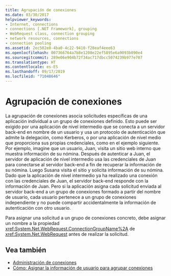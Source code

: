 ```yaml
---
title: Agrupación de conexiones
ms.date: 03/30/2017
helpviewer_keywords:
- Internet, connections
- connections [.NET Framework], grouping
- WebRequest class, connection grouping
- network resources, connections
- connection pooling
ms.assetid: 2ec502e8-4ba0-4c22-9410-f28eaf4eee63
ms.openlocfilehash: 007366764a7b8e1208e22ef5895e6a9093b090e4
ms.sourcegitcommit: 289e06e904b72f34ac717dbcc5074239b977e707
ms.translationtype: HT
ms.contentlocale: es-ES
ms.lasthandoff: 09/17/2019
ms.locfileid: "71048646"
---
```

# <a name="connection-grouping"></a>Agrupación de conexiones
La agrupación de conexiones asocia solicitudes específicas de una aplicación individual a un grupo de conexiones definido. Esto puede ser exigido por una aplicación de nivel intermedio que se conecta a un servidor back-end en nombre de un usuario y usa un protocolo de autenticación que admite la delegación, como Kerberos, o por una aplicación de nivel medio que proporciona sus propias credenciales, como en el ejemplo siguiente. Por ejemplo, imagine que un usuario, Juan, visita un sitio web interno que muestra información de su nómina. Después de autenticar a Juan, el servidor de aplicación de nivel intermedio usa las credenciales de Juan para conectarse al servidor back-end a fin de recuperar la información de su nómina. Luego Susana visita el sitio y solicita información de su nómina. Dado que la aplicación de nivel intermedio ya ha realizado una conexión con las credenciales de Juan, el servidor back-end responde con la información de Juan. Pero si la aplicación asigna cada solicitud enviada al servidor back-end a un grupo de conexiones formado a partir del nombre de usuario, cada usuario pertenece a un grupo de conexiones independiente y no puede compartir accidentalmente la información de autenticación con otro usuario.  
  
 Para asignar una solicitud a un grupo de conexiones concreto, debe asignar un nombre a la propiedad <xref:System.Net.WebRequest.ConnectionGroupName%2A> de <xref:System.Net.WebRequest> antes de realizar la solicitud.  
  
## <a name="see-also"></a>Vea también

- [Administración de conexiones](managing-connections.md)
- [Cómo: Asignar la información de usuario para agrupar conexiones](how-to-assign-user-information-to-group-connections.md)

